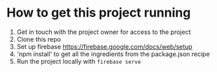 # How to get this project running
1. Get in touch with the project owner for access to the project
2. Clone this repo
3. Set up firebase https://firebase.google.com/docs/web/setup
4. 'npm install' to get all the ingredients from the package.json recipe
4. Run the project locally with `firebase serve`
